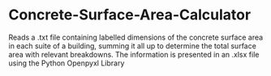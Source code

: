 # Concrete-Surface-Area-Calculator
Reads a .txt file containing labelled dimensions of the concrete surface area in each suite of a building, summing it all up to determine the total surface area with relevant breakdowns. The information is presented in an .xlsx file using the Python Openpyxl Library

